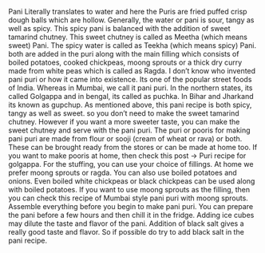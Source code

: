 Pani Literally translates to water and here the Puris are fried puffed crisp dough balls which are hollow. Generally, the water or pani is sour, tangy as well as spicy. This spicy pani is balanced with the addition of sweet tamarind chutney.
This sweet chutney is called as Meetha (which means sweet) Pani. The spicy water is called as Teekha (which means spicy) Pani. both are added in the puri along with the main filling which consists of boiled potatoes, cooked chickpeas, moong sprouts or a thick dry curry made from white peas which is called as Ragda.
I don’t know who invented pani puri or how it came into existence. Its one of the popular street foods of India. Whereas in Mumbai, we call it pani puri. In the northern states, its called Golgappa and in bengal, its called as puchka. In Bihar and Jharkand its known as gupchup.
As mentioned above, this pani recipe is both spicy, tangy as well as sweet. so you don’t need to make the sweet tamarind chutney. However if you want a more sweeter taste, you can make the sweet chutney and serve with the pani puri.
The puri or pooris for making pani puri are made from flour or sooji (cream of wheat or rava) or both. These can be brought ready from the stores or can be made at home too.
If you want to make pooris at home, then check this post -> Puri recipe for golgappa.
For the stuffing, you can use your choice of fillings. At home we prefer moong sprouts or ragda. You can also use boiled potatoes and onions. Even boiled white chickpeas or black chickpeas can be used along with boiled potatoes. If you want to use moong sprouts as the filling, then you can check this recipe of Mumbai style pani puri with moong sprouts.
Assemble everything before you begin to make pani puri.
You can prepare the pani before a few hours and then chill it in the fridge.
Adding ice cubes may dilute the taste and flavor of the pani.
Addition of black salt gives a really good taste and flavor. So if possible do try to add black salt in the pani recipe.
